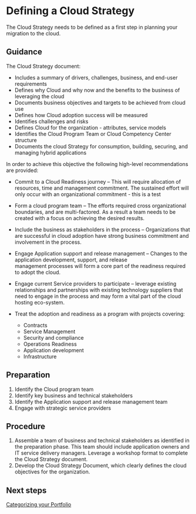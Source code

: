 # Defining a Cloud Strategy

The Cloud Strategy needs to be defined as a first step in planning your migration to the cloud.

## Guidance

The Cloud Strategy document:
* Includes a summary of drivers, challenges, business, and end-user requirements
* Defines why Cloud and why now and the benefits to the business of leveraging the cloud
* Documents business objectives and targets to be achieved from cloud use
* Defines how Cloud adoption success will be measured
* Identifies challenges and risks
* Defines Cloud for the organization - attributes, service models
* Identifies the Cloud Program Team or Cloud Competency Center structure
* Documents the cloud Strategy for consumption, building, securing, and managing hybrid applications

In order to achieve this objective the following high-level recommendations are provided:
* Commit to a Cloud Readiness journey – This will require allocation of resources, time and management commitment.  The 		sustained effort   will only occur with an organizational commitment - this is a test
* Form a cloud program team – The efforts required cross organizational boundaries, and are multi-factored.  As a result 
	a team needs to   be created with a focus on achieving the desired results.
* Include the business as stakeholders in the process – Organizations that are successful in cloud adoption have strong 
	business commitment and involvement in the process.
* Engage Application support and release management – Changes to the application development, support, and release 	
	management processes will form a core part of the readiness required to adopt the cloud.
* Engage current Service providers to participate – leverage existing relationships and partnerships with existing 
  technology suppliers that need to engage in the process and may form a vital part of the cloud hosting eco-system.
* Treat the adoption and readiness as a program with projects covering:

	- Contracts
	- Service Management
	- Security and compliance
	- Operations Readiness
	- Application development 
	- Infrastructure

## Preparation
1. Identify the Cloud program team
2. Identify key business and technical stakeholders
3. Identify the Application support and release management team
4. Engage with strategic service providers

## Procedure

1. Assemble a team of business and technical stakeholders as identified in the preparation phase. This team should 
	 include application owners and IT service delivery managers. Leverage a workshop format to complete the Cloud Strategy document.
2. Develop the Cloud Strategy Document, which clearly defines the cloud objectives for the organization.

## Next steps

[Categorizing your Portfolio](https://github.com/alvarovitta/Planning-Workload-Migration/blob/master/2.0-Categorizing-your-Portfolio.md)
